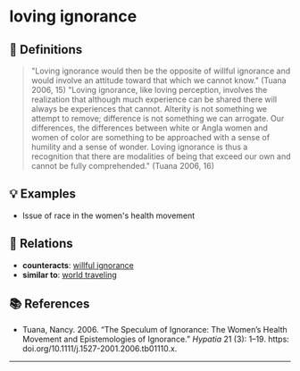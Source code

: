 # loving ignorance

## 📖 Definitions

> "Loving ignorance would then be the opposite of willful ignorance and would involve an attitude toward that which we cannot know." (Tuana 2006, 15)
> "Loving ignorance, like loving perception, involves the realization that although much experience can be shared there will always be experiences that cannot. Alterity is not something we attempt to remove; difference is not something we can arrogate. Our differences, the differences between white or Angla women and women of color are something to be approached with a sense of humility and a sense of wonder. Loving ignorance is thus a recognition that there are modalities of being that exceed our own and cannot be fully comprehended." (Tuana 2006, 16)

## 💡 Examples

- Issue of race in the women's health movement

## 🔗 Relations

- **counteracts**: [willful ignorance](./willful-ignorance.md)
- **similar to**: [world traveling](./world-traveling.md)

## 📚 References

- Tuana, Nancy. 2006. “The Speculum of Ignorance: The Women’s Health Movement and Epistemologies of Ignorance.” _Hypatia_ 21 (3): 1–19. https: doi.org/10.1111/j.1527-2001.2006.tb01110.x.

---

<script src="https://giscus.app/client.js"
                data-repo="natesheehan/conceptcartography"
                data-repo-id="R_kgDOPB5QiQ"
                data-category="General"
                data-category-id="DIC_kwDOPB5Qic4CsAxd"
                data-mapping="pathname"
                data-strict="0"
                data-reactions-enabled="1"
                data-emit-metadata="0"
                data-input-position="bottom"
                data-theme="catppuccin_mocha"
                data-lang="en"
                crossorigin="anonymous"
                async>
        </script>
        
